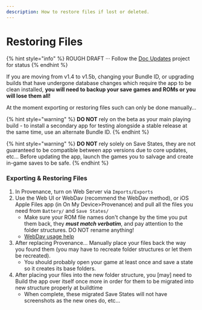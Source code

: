 ```yaml
---
description: How to restore files if lost or deleted.
---
```


# Restoring Files

{% hint style="info" %}
ROUGH DRAFT ··· Follow the [Doc Updates](https://github.com/Provenance-Emu/Provenance/projects/7) project for status
{% endhint %}

If you are moving from v1.4 to v1.5b, changing your Bundle ID, or upgrading builds that have undergone database changes which require the app to be clean installed, **you will need to backup your save games and ROMs or you will lose them all!** 

At the moment exporting or restoring files such can only be done manually…

{% hint style="warning" %}
**DO NOT** rely on the beta as your main playing build - to install a secondary app for testing alongside a stable release at the same time, use an alternate Bundle ID.
{% endhint %}

{% hint style="warning" %}
**DO NOT** rely solely on Save States, they are not guaranteed to be compatible between app versions due to core updates, etc… Before updating the app, launch the games you to salvage and create in-game saves to be safe.
{% endhint %}

### Exporting & Restoring Files

1. In Provenance, turn on Web Server via `Imports/Exports`
2. Use the Web UI or WebDav \(recommend the WebDav method\), or iOS Apple Files app \(in On My Device&gt;Provenance\) and pull all the files you need from `Battery/` and `Save States/`
   * Make sure your ROM file names don't change by the time you put them back, they _**must match verbatim**_, and pay attention to the folder structures. DO NOT rename anything!
   * [WebDav usage help](../../installation-and-usage/roms/importing-roms.md#uploading)
3. After replacing Provenance… Manually place your files back the way you found them \(you may have to recreate folder structures or let them be recreated\).
   * You should probably open your game at least once and save a state so it creates its base folders.
4. After placing your files into the new folder structure, you \[may\] need to Build the app over itself once more in order for them to be migrated into new structure properly at buildtime
   * When complete, these migrated Save States will not have screenshots as the new ones do, etc…

  


